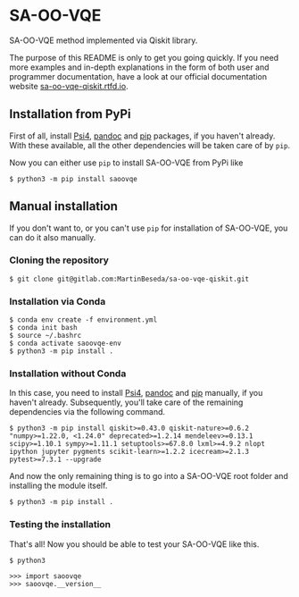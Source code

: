 # SA-OO-VQE

SA-OO-VQE method implemented via Qiskit library.

The purpose of this README is only to get you going quickly. If you need more examples and in-depth explanations in the form of both user and programmer documentation, have a look at our official documentation 
website [sa-oo-vqe-qiskit.rtfd.io](https://sa-oo-vqe-qiskit.rtfd.io).

## Installation from PyPi
First of all, install [Psi4](https://psicode.org/installs/), [pandoc](https://pandoc.org/installing.html) and 
[pip](https://pypi.org/project/pip/) packages, if you haven't already. With these available, all the other 
dependencies will be taken care of by `pip`.

Now you can either use `pip` to install SA-OO-VQE from PyPi like 
```
$ python3 -m pip install saoovqe
```

## Manual installation
If you don't want to, or you can't use `pip` for installation of SA-OO-VQE, you can do it also manually.

### Cloning the repository
```
$ git clone git@gitlab.com:MartinBeseda/sa-oo-vqe-qiskit.git
```

### Installation via Conda
```
$ conda env create -f environment.yml
$ conda init bash
$ source ~/.bashrc
$ conda activate saoovqe-env
$ python3 -m pip install .
```

### Installation without Conda
In this case, you need to install [Psi4](https://psicode.org/installs/), [pandoc](https://pandoc.org/installing.html) and [pip](https://pypi.org/project/pip/) manually, if you haven't already. 
Subsequently, you'll take care of the remaining dependencies via the following command.

```
$ python3 -m pip install qiskit>=0.43.0 qiskit-nature>=0.6.2 "numpy>=1.22.0, <1.24.0" deprecated>=1.2.14 mendeleev>=0.13.1 scipy>=1.10.1 sympy>=1.11.1 setuptools>=67.8.0 lxml>=4.9.2 nlopt ipython jupyter pygments scikit-learn>=1.2.2 icecream>=2.1.3 pytest>=7.3.1 --upgrade
```

And now the only remaining thing is to go into a SA-OO-VQE root folder and installing the module itself.
```
$ python3 -m pip install .
```

### Testing the installation
That's all! Now you should be able to test your SA-OO-VQE like this.

```
$ python3

>>> import saoovqe
>>> saoovqe.__version__
```
